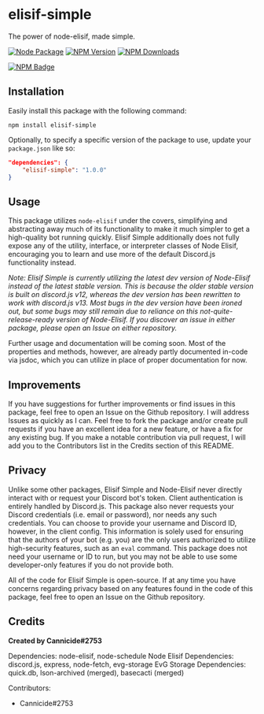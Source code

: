 # elisif-simple
The power of node-elisif, made simple.

[![Node Package](https://github.com/Cannicide/elisif-simple/actions/workflows/npm-publish.yml/badge.svg)](https://github.com/Cannicide/elisif-simple/actions/workflows/npm-publish.yml) [![NPM Version](https://img.shields.io/npm/v/elisif-simple?maxAge=2400)](https://www.npmjs.com/package/elisif-simple) [![NPM Downloads](https://img.shields.io/npm/dt/elisif-simple?maxAge=2400)](https://www.npmjs.com/package/elisif-simple)

[![NPM Badge](https://nodei.co/npm/elisif-simple.png?downloads=true&stars=true)](https://nodei.co/npm/elisif-simple)


## Installation
Easily install this package with the following command:

```
npm install elisif-simple
```

Optionally, to specify a specific version of the package to use, update your `package.json` like so:

```json
"dependencies": {
    "elisif-simple": "1.0.0"
}
```

## Usage
This package utilizes `node-elisif` under the covers, simplifying and abstracting away much of its functionality to make it much simpler to get a high-quality bot running quickly. Elisif Simple additionally does not fully expose any of the utility, interface, or interpreter classes of Node Elisif, encouraging you to learn and use more of the default Discord.js functionality instead.

*Note: Elisif Simple is currently utilizing the latest dev version of Node-Elisif instead of the latest stable version. This is because the older stable version is built on discord.js v12, whereas the dev version has been rewritten to work with discord.js v13. Most bugs in the dev version have been ironed out, but some bugs may still remain due to reliance on this not-quite-release-ready version of Node-Elisif. If you discover an issue in either package, please open an Issue on either repository.*

Further usage and documentation will be coming soon. Most of the properties and methods, however, are already partly documented in-code via jsdoc, which you can utilize in place of proper documentation for now.

## Improvements
If you have suggestions for further improvements or find issues in this package, feel free to open an Issue on the Github repository. I will address Issues as quickly as I can. Feel free to fork the package and/or create pull requests if you have an excellent idea for a new feature, or have a fix for any existing bug. If you make a notable contribution via pull request, I will add you to the Contributors list in the Credits section of this README.

## Privacy
Unlike some other packages, Elisif Simple and Node-Elisif never directly interact with or request your Discord bot's token. Client authentication is entirely handled by Discord.js. This package also never requests your Discord credentials (i.e. email or password), nor needs any such credentials. You can choose to provide your username and Discord ID, however, in the client config. This information is solely used for ensuring that the authors of your bot (e.g. you) are the only users authorized to utilize high-security features, such as an `eval` command. This package does not need your username or ID to run, but you may not be able to use some developer-only features if you do not provide both.

All of the code for Elisif Simple is open-source. If at any time you have concerns regarding privacy based on any features found in the code of this package, feel free to open an Issue on the Github repository.

## Credits

**Created by Cannicide#2753**

Dependencies: node-elisif, node-schedule
Node Elisif Dependencies: discord.js, express, node-fetch, evg-storage
EvG Storage Dependencies: quick.db, lson-archived (merged), basecacti (merged)

Contributors:
- Cannicide#2753

